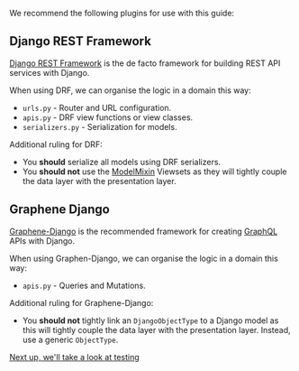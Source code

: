 We recommend the following plugins for use with this guide:

## Django REST Framework

[Django REST Framework](https://www.django-rest-framework.org/) is the de facto framework for building REST API services with Django.

When using DRF, we can organise the logic in a domain this way:

- `urls.py` - Router and URL configuration.
- `apis.py` -  DRF view functions or view classes.
- `serializers.py` - Serialization for models.

Additional ruling for DRF:

* You **should** serialize all models using DRF serializers.
* You **should not** use the [ModelMixin](https://www.django-rest-framework.org/api-guide/generic-views/#mixins) Viewsets as they will tightly couple the data layer with the presentation layer.

## Graphene Django

[Graphene-Django](https://docs.graphene-python.org/projects/django/en/latest/) is the recommended framework for creating [GraphQL](https://graphql.org/) APIs with Django.

When using Graphen-Django, we can organise the logic in a domain this way:

- `apis.py` - Queries and Mutations.

Additional ruling for Graphene-Django:

* You **should not** tightly link an `DjangoObjectType` to a Django model as this will tightly couple the data layer with the presentation layer. Instead, use a generic `ObjectType`.

[Next up, we'll take a look at testing](testing.md)
